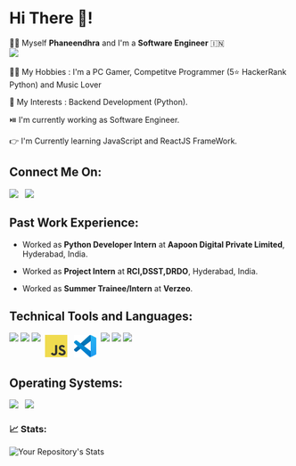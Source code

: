 # Hi There :wave:!

:standing_man: Myself **Phaneendhra** and I'm a **Software Engineer** :india: <br />
![](https://visitor-badge.laobi.icu/badge?page_id=phaneendhra-ch.phaneendhra-ch) <br />

:technologist: My Hobbies : I'm a PC Gamer, Competitve Programmer (5:star: HackerRank Python) and Music Lover <br />

:telescope: My Interests : Backend Development (Python). <br />

:play_or_pause_button: I'm currently working as Software Engineer. <br />

:point_right: I'm Currently learning JavaScript and ReactJS FrameWork. <br />

## Connect Me On:
<a href="https://in.linkedin.com/in/phaneendhra-chinta"><img src="https://img.shields.io/badge/LinkedIn-0077B5?style=for-the-badge&logo=linkedin&logoColor=white"></a> &nbsp;
<a href="https://www.facebook.com/phani401"><img src="https://camo.githubusercontent.com/ae469df0ca892760cf6edd0c12b154d6d18dd56c019ad0fc12d881c17d3db3d3/68747470733a2f2f696d672e736869656c64732e696f2f7374617469632f76313f7374796c653d666f722d7468652d6261646765266d6573736167653d46616365626f6f6b26636f6c6f723d313837374632266c6f676f3d46616365626f6f6b266c6f676f436f6c6f723d464646464646266c6162656c3d"></img></a>

## Past Work Experience:

* Worked as **Python Developer Intern** at **Aapoon Digital Private Limited**, Hyderabad, India.

* Worked as **Project Intern** at **RCI,DSST,DRDO**, Hyderabad, India.

* Worked as **Summer Trainee/Intern** at **Verzeo**.

## Technical Tools and Languages:
<a><img src="https://img.shields.io/badge/C-00599C?style=for-the-badge&logo=c&logoColor=white"></img></a>
<a><img src="https://img.shields.io/badge/c++-%2300599C.svg?style=for-the-badge&logo=c%2B%2B&logoColor=white"></img></a>
<a><img src="https://img.shields.io/badge/Python-14354C?style=for-the-badge&logo=python&logoColor=white"></img></a>
<a><img src="https://raw.githubusercontent.com/github/explore/80688e429a7d4ef2fca1e82350fe8e3517d3494d/topics/javascript/javascript.png" alt="Javascript" height="40" style="vertical-align:top; margin:4px"></a>
<img src="https://raw.githubusercontent.com/github/explore/80688e429a7d4ef2fca1e82350fe8e3517d3494d/topics/visual-studio-code/visual-studio-code.png" alt="VS Code" height="40" style="vertical-align:top; margin:4px">
<a><img src="https://img.shields.io/badge/Django-092E20?style=for-the-badge&logo=django&logoColor=white"></img></a>
<a><img src="https://img.shields.io/badge/Flask-000000?style=for-the-badge&logo=flask&logoColor=white"></img></a>
<a><img src="https://img.shields.io/badge/Heroku-430098?style=for-the-badge&logo=heroku&logoColor=white"></img></a>

## Operating Systems:
<a><img src="https://camo.githubusercontent.com/1814dfdb62c9a3366a9946083ac0f3ed32aad98e665b287769332252d945f2f1/68747470733a2f2f696d672e736869656c64732e696f2f7374617469632f76313f7374796c653d666f722d7468652d6261646765266d6573736167653d5562756e747526636f6c6f723d453935343230266c6f676f3d5562756e7475266c6f676f436f6c6f723d464646464646266c6162656c3d"></img></a> &nbsp;
<a><img src="https://img.shields.io/badge/Windows-0078D6?style=for-the-badge&logo=windows&logoColor=white"></img></a>


### 📈 Stats:
![Your Repository's Stats](https://github-readme-stats.vercel.app/api/top-langs/?username=phaneendhra-ch&langs_count=9&theme=github_dark)
